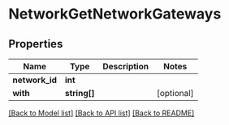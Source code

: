 # NetworkGetNetworkGateways

## Properties
Name | Type | Description | Notes
------------ | ------------- | ------------- | -------------
**network_id** | **int** |  | 
**with** | **string[]** |  | [optional] 

[[Back to Model list]](../README.md#documentation-for-models) [[Back to API list]](../README.md#documentation-for-api-endpoints) [[Back to README]](../README.md)


